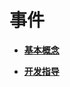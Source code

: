 # 事件<a name="ZH-CN_TOPIC_0000001078716886"></a>

-   **[基本概念](kernel-lite-mini-basic-ipc-event-guide.md)**  

-   **[开发指导](kernel-lite-mini-basic-ipc-event-basic.md)**  


